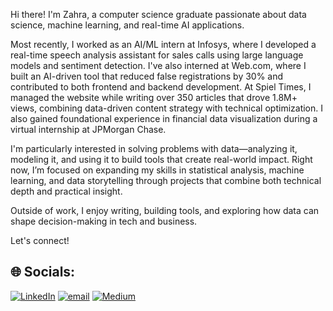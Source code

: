Hi there! 
I'm Zahra, a computer science graduate passionate about data science, machine learning, and real-time AI applications.

Most recently, I worked as an AI/ML intern at Infosys, where I developed a real-time speech analysis assistant for sales calls using large language models and sentiment detection. I've also interned at Web.com, where I built an AI-driven tool that reduced false registrations by 30% and contributed to both frontend and backend development. At Spiel Times, I managed the website while writing over 350 articles that drove 1.8M+ views, combining data-driven content strategy with technical optimization. I also gained foundational experience in financial data visualization during a virtual internship at JPMorgan Chase.

I'm particularly interested in solving problems with data—analyzing it, modeling it, and using it to build tools that create real-world impact. Right now, I’m focused on expanding my skills in statistical analysis, machine learning, and data storytelling through projects that combine both technical depth and practical insight.

Outside of work, I enjoy writing, building tools, and exploring how data can shape decision-making in tech and business.

Let's connect!


## 🌐 Socials:
[![LinkedIn](https://img.shields.io/badge/LinkedIn-%230077B5.svg?logo=linkedin&logoColor=white)](https://linkedin.com/in/zahra-shaikh-akazasha180) [![email](https://img.shields.io/badge/Email-D14836?logo=gmail&logoColor=white)](mailto:shaikh.zahra13@gmail.com) [![Medium](https://img.shields.io/badge/Medium-12100E?logo=medium&logoColor=white)](https://medium.com/@https://medium.com/@shaikh.zahra13) 
